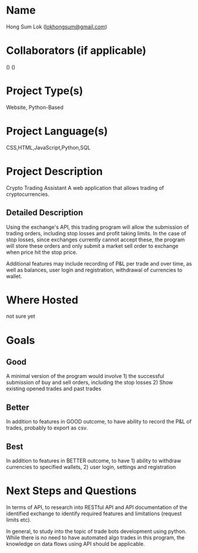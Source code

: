 # Name
Hong Sum Lok (lokhongsum@gmail.com)

# Collaborators (if applicable)
 ()
 ()

# Project Type(s)
Website, Python-Based

# Project Language(s)
CSS,HTML,JavaScript,Python,SQL

# Project Description
Crypto Trading Assistant
A web application that allows trading of cryptocurrencies.

## Detailed Description
Using the exchange's API, this trading program will allow the submission of trading orders, including stop losses and profit taking limits. In the case of stop losses, since exchanges currently cannot accept these, the program will store these orders and only submit a market sell order to exchange when price hit the stop price. 

Additional features may include recording of P&L per trade and over time, as well as balances, user login and registration, withdrawal of currencies to wallet.

# Where Hosted
not sure yet

# Goals

## Good
A minimal version of the program would involve 1) the successful submission of buy and sell orders, including the stop losses 2) Show existing opened trades and past trades

## Better
In addition to features in GOOD outcome, to have ability to record the P&L of trades, probably to export as csv.

## Best
In addition to features in BETTER outcome, to have 1) ability to withdraw currencies to specified wallets, 2) user login, settings and registration

# Next Steps and Questions

In terms of API, to research into RESTful API and API documentation of the identified exchange to identify required features and limitations (request limits etc). 

In general, to study into the topic of trade bots development using python. While there is no need to have automated algo trades in this program, the knowledge on data flows using API should be applicable.
